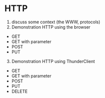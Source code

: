 # HTTP
1. discuss some context (the WWW, protocols)
2. Demonstration HTTP using the browser
- GET
- GET with parameter
- POST
- PUT
3. Demonstration HTTP using ThunderClient
- GET
- GET with parameter
- POST
- PUT
- DELETE